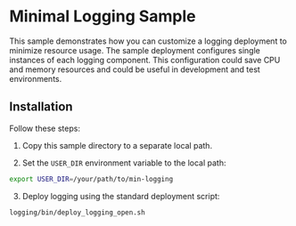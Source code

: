 # Minimal Logging Sample

This sample demonstrates how you can customize a logging deployment
to minimize resource usage. The sample deployment configures single instances of each logging 
component. This configuration could save CPU and memory resources and could be useful in development and test environments.

## Installation

Follow these steps:

1. Copy this sample directory to a separate local path.

2. Set the `USER_DIR` environment variable to the local path:

```bash
export USER_DIR=/your/path/to/min-logging
```

3. Deploy logging using the standard deployment script:

```bash
logging/bin/deploy_logging_open.sh
```

